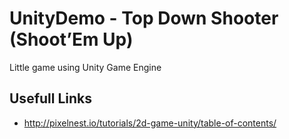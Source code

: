 # UnityDemo - Top Down Shooter (Shoot’Em Up)
Little game using Unity Game Engine

## Usefull Links
- http://pixelnest.io/tutorials/2d-game-unity/table-of-contents/
